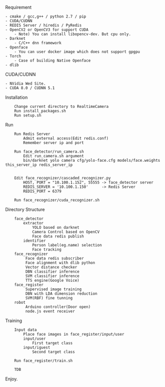 Requirement

	- cmake / gcc,g++ / python 2.7 / pip
	- CUDA/CUDNN
	- REDIS Server / hiredis / PyRedis 
	- OpenCV2 or OpenCV3 for support CUDA
		- Note) You can install libopencv-dev. But cpu only.
	- Darknet
		- C/C++ dnn framework
	- Openface
		- You can user docker image which does not support gpgpu
	- Torch
		- Case of building Native Openface 
	- dlib

CUDA/CUDNN

    - NVidia Wed Site.
    - CUDA 8.0 / CUDNN 5.1 


Installation

        Change current directory to RealtimeCamera
        Run install_packages.sh
        Run setup.sh

Run

        Run Redis Server
            Admit external access(Edit redis.conf)
            Remember server ip and port
            
        Run face_detector/run_camera.sh
            Edit run_camera.sh argument
            bin/darknet yolo camera cfg/yolo-face.cfg models/face.weights this_server_ip redis_server_ip


        Edit face_recognizer/cascaded_recognizer.py
            HOST, PORT = "10.100.1.152", 55555 -> face_detector server
            REDIS_SERVER = '10.100.1.150'      -> Redis Server
            REDIS_PORT = 6379
            
        Run face_recognizer/cuda_recognizer.sh

Directory Structure

        face_detector
            extractor
                YOLO based on darknet
                Camera Control based on OpenCV
                Face data redis publish
            identifier
                Person label(eg.name) selection
                Face tracking
        face_recognizer
             Face data redis subscriber
             Face alignment with dlib python
             Vector distance checker
             DBN classifier inference
             SVM classifier inference
             TTS engine(Google Voice)
        face_register
             Supervised image training
             DBN with LDA dimension reduction
             SVM(RBF) fine tunning
        robot
             Arduino controller(Door open)
             node.js event receiver
             
Training

        Input data
            Place face images in face_register/input/user
            input/user
                First target class
            input/iguest
                Second target class
                
        Run face_register/train.sh
        
        TDB
        
Enjoy.


